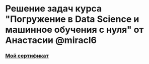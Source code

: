 # Решение задач курса "Погружение в Data Science и машинное обучения с нуля" от Анастасии @miracl6

### [Мой сертификат](https://stepik.org/cert/1974245)
